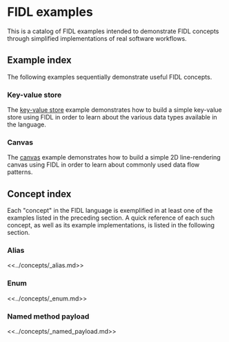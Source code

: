 # FIDL examples

This is a catalog of FIDL examples intended to demonstrate FIDL concepts through
simplified implementations of real software workflows.

## Example index

The following examples sequentially demonstrate useful FIDL concepts.

<!-- DO_NOT_REMOVE_COMMENT:examples (Why? See: /tools/fidl/scripts/canonical_example/README.md) -->

### Key-value store

The [key-value store][example_key_value_store] example demonstrates how to build
a simple key-value store using FIDL in order to learn about the various data
types available in the language.

### Canvas

The [canvas][example_canvas] example demonstrates how to build a simple 2D
line-rendering canvas using FIDL in order to learn about commonly used data flow
patterns.

<!-- /DO_NOT_REMOVE_COMMENT:examples (Why? See: /tools/fidl/scripts/canonical_example/README.md) -->

## Concept index

Each "concept" in the FIDL language is exemplified in at least one of the
examples listed in the preceding section. A quick reference of each such
concept, as well as its example implementations, is listed in the following
section.

<!-- DO_NOT_REMOVE_COMMENT:concepts (Why? See: /tools/fidl/scripts/canonical_example/README.md) -->

### Alias

<<../concepts/_alias.md>>

### Enum

<<../concepts/_enum.md>>

### Named method payload

<<../concepts/_named_payload.md>>

<!-- /DO_NOT_REMOVE_COMMENT:concepts (Why? See: /tools/fidl/scripts/canonical_example/README.md) -->

[example_canvas]: canvas/README.md
[example_key_value_store]: key_value_store/README.md
